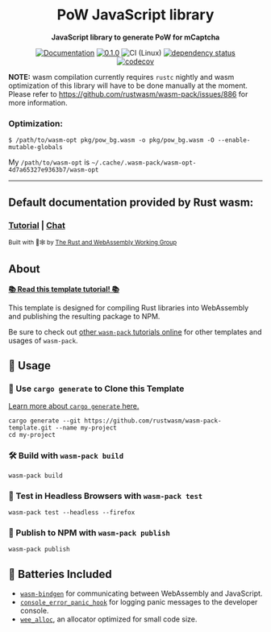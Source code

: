 <div align="center">

  <h1>PoW JavaScript library</h1>

<strong>JavaScript library to generate PoW for mCaptcha</strong>

[![Documentation](https://img.shields.io/badge/docs-master-blue)](https://mcaptcha.github.io/browser/mCaptcha_browser/index.html)
[![0.1.0](https://img.shields.io/badge/docs-0.1.0-yellow)](https://mcaptcha.org/docs/api/browser)
![CI (Linux)](<https://github.com/mCaptcha/browser/workflows/CI%20(Linux)/badge.svg>)
[![dependency status](https://deps.rs/repo/github/mCaptcha/browser/status.svg)](https://deps.rs/repo/github/mCaptcha/browser)
<br />
[![codecov](https://codecov.io/gh/mCaptcha/browser/branch/master/graph/badge.svg)](https://codecov.io/gh/mCaptcha/browser)

</div>

**NOTE:** wasm compilation currently requires `rustc` nightly and
wasm optimization of this library will have to be done manually at the
moment. Please refer to https://github.com/rustwasm/wasm-pack/issues/886
for more information.

### Optimization:

```
$ /path/to/wasm-opt pkg/pow_bg.wasm -o pkg/pow_bg.wasm -O --enable-mutable-globals
```

My `/path/to/wasm-opt` is `~/.cache/.wasm-pack/wasm-opt-4d7a65327e9363b7/wasm-opt`

---

<h2>  Default documentation provided by Rust wasm: </h2>

  <h3>
    <a href="https://rustwasm.github.io/docs/wasm-pack/tutorials/npm-browser-packages/index.html">Tutorial</a>
    <span> | </span>
    <a href="https://discordapp.com/channels/442252698964721669/443151097398296587">Chat</a>
  </h3>

<sub>Built with 🦀🕸 by <a href="https://rustwasm.github.io/">The Rust and WebAssembly Working Group</a></sub>

</div>

## About

[**📚 Read this template tutorial! 📚**][template-docs]

This template is designed for compiling Rust libraries into WebAssembly and
publishing the resulting package to NPM.

Be sure to check out [other `wasm-pack` tutorials online][tutorials] for other
templates and usages of `wasm-pack`.

[tutorials]: https://rustwasm.github.io/docs/wasm-pack/tutorials/index.html
[template-docs]: https://rustwasm.github.io/docs/wasm-pack/tutorials/npm-browser-packages/index.html

## 🚴 Usage

### 🐑 Use `cargo generate` to Clone this Template

[Learn more about `cargo generate` here.](https://github.com/ashleygwilliams/cargo-generate)

```
cargo generate --git https://github.com/rustwasm/wasm-pack-template.git --name my-project
cd my-project
```

### 🛠️ Build with `wasm-pack build`

```
wasm-pack build
```

### 🔬 Test in Headless Browsers with `wasm-pack test`

```
wasm-pack test --headless --firefox
```

### 🎁 Publish to NPM with `wasm-pack publish`

```
wasm-pack publish
```

## 🔋 Batteries Included

- [`wasm-bindgen`](https://github.com/rustwasm/wasm-bindgen) for communicating
  between WebAssembly and JavaScript.
- [`console_error_panic_hook`](https://github.com/rustwasm/console_error_panic_hook)
  for logging panic messages to the developer console.
- [`wee_alloc`](https://github.com/rustwasm/wee_alloc), an allocator optimized
  for small code size.
